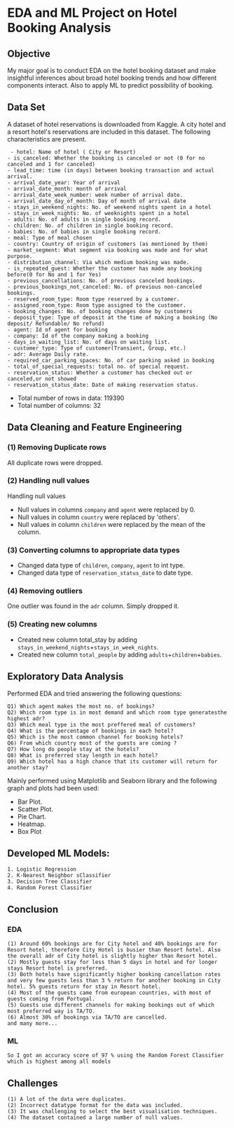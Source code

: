 # EDA  and ML Project on Hotel Booking Analysis
## Objective
My major goal is to conduct EDA on the hotel booking dataset and make insightful inferences about broad hotel booking trends and how different components interact. Also to apply ML to predict possibility of booking.
## Data Set
A dataset of hotel reservations is downloaded from Kaggle. A city hotel and a resort hotel's reservations are included in this dataset. The following characteristics are present. 

```
 - hotel: Name of hotel ( City or Resort)
- is_canceled: Whether the booking is canceled or not (0 for no canceled and 1 for canceled)
- lead_time: time (in days) between booking transaction and actual arrival.
- arrival_date_year: Year of arrival
- arrival_date_month: month of arrival
- arrival_date_week_number: week number of arrival date.
- arrival_date_day_of_month: Day of month of arrival date
- stays_in_weekend_nights: No. of weekend nights spent in a hotel
- stays_in_week_nights: No. of weeknights spent in a hotel
- adults: No. of adults in single booking record.
- children: No. of children in single booking record.
- babies: No. of babies in single booking record. 
- meal: Type of meal chosen 
- country: Country of origin of customers (as mentioned by them)
- market_segment: What segment via booking was made and for what purpose.
- distribution_channel: Via which medium booking was made.
- is_repeated_guest: Whether the customer has made any booking before(0 for No and 1 for Yes)
- previous_cancellations: No. of previous canceled bookings.
- previous_bookings_not_canceled: No. of previous non-canceled bookings.
- reserved_room_type: Room type reserved by a customer.
- assigned_room_type: Room type assigned to the customer.
- booking_changes: No. of booking changes done by customers
- deposit_type: Type of deposit at the time of making a booking (No deposit/ Refundable/ No refund)
- agent: Id of agent for booking
- company: Id of the company making a booking
- days_in_waiting_list: No. of days on waiting list.
- customer_type: Type of customer(Transient, Group, etc.)
- adr: Average Daily rate.
- required_car_parking_spaces: No. of car parking asked in booking
- total_of_special_requests: total no. of special request.
- reservation_status: Whether a customer has checked out or canceled,or not showed 
- reservation_status_date: Date of making reservation status.
```
* Total number of rows in data: 119390
* Total number of columns: 32

## Data Cleaning and Feature Engineering
### (1) Removing Duplicate rows
All duplicate rows were dropped.
### (2) Handling null values
Handling null values

* Null values in columns `company` and `agent` were replaced by 0.
* Null values in column `country` were replaced by 'others'.
* Null values in column `children` were replaced by the mean of the column.

### (3) Converting columns to appropriate data types
* Changed data type of `children`, `company`, `agent` to int type.
* Changed data type of `reservation_status_date` to date type.
### (4) Removing outliers
One outlier was found in the `adr` column. Simply dropped it.
### (5) Creating new columns
* Created new column total_stay by adding `stays_in_weekend_nights`+`stays_in_week_nights`.
* Created new column `total_people` by adding `adults`+`children`+`babies`.

## Exploratory Data Analysis
Performed EDA and tried answering the following questions:

```
Q1) Which agent makes the most no. of bookings?
Q2) Which room type is in most demand and which room type generatesthe highest adr?
Q3) Which meal type is the most preffered meal of customers?
Q4) What is the percentage of bookings in each hotel?
Q5) Which is the most common channel for booking hotels?
Q6) From which country most of the guests are coming ?
Q7) How long do people stay at the hotels?
Q8) What is preferred stay length in each hotel?
Q9) Which hotel has a high chance that its customer will return for another stay?
```
Mainly performed using Matplotlib and Seaborn library and the following graph and plots had been used:

* Bar Plot.
* Scatter Plot.
* Pie Chart.
* Heatmap.
* Box Plot

## Developed ML Models:
```
1. Logistic Regression
2. K-Nearest Neighbor sClassifier
3. Decision Tree Classifier
4. Random Forest Classifier
```

## Conclusion
### EDA
```
(1) Around 60% bookings are for City hotel and 40% bookings are for Resort hotel, therefore City Hotel is busier than Resort hotel. Also the overall adr of City hotel is slightly higher than Resort hotel.
(2) Mostly guests stay for less than 5 days in hotel and for longer stays Resort hotel is preferred.
(3) Both hotels have significantly higher booking cancellation rates and very few guests less than 3 % return for another booking in City hotel. 5% guests return for stay in Resort hotel.
(4) Most of the guests came from european countries, with most of guests coming from Portugal.
(5) Guests use different channels for making bookings out of which most preferred way is TA/TO.
(6) Almost 30% of bookings via TA/TO are cancelled.
and many more...
```
### ML
```
So I got an accuracy score of 97 % using the Random Forest Classifier which is highest among all models
```
## Challenges 
```
(1) A lot of the data were duplicates.
(2) Incorrect datatype format for the data was included.
(3) It was challenging to select the best visualisation techniques.
(4) The dataset contained a large number of null values.
```

